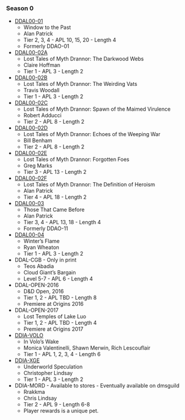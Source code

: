 ### Season 0
* [DDAL00-01](http://www.dmsguild.com/product/200609/DDAL0001-Window-to-the-Past?affiliate_id=757342)
    * Window to the Past
    * Alan Patrick
    * Tier 2, 3, 4 - APL 10, 15, 20 - Length 4
    * Formerly DDAO-01
* [DDAL00-02A](http://www.dmsguild.com/product/247140/Lost-Tales-of-Myth-Drannor?affiliate_id=757342)
    * Lost Tales of Myth Drannor: The Darkwood Webs
    * Claire Hoffman
    * Tier 1 - APL 3 - Length 2
* [DDAL00-02B](http://www.dmsguild.com/product/247140/Lost-Tales-of-Myth-Drannor?affiliate_id=757342)
    * Lost Tales of Myth Drannor: The Weirding Vats
    * Travis Woodall
    * Tier 1 - APL 3 - Length 2
* [DDAL00-02C](http://www.dmsguild.com/product/247140/Lost-Tales-of-Myth-Drannor?affiliate_id=757342)
    * Lost Tales of Myth Drannor: Spawn of the Maimed Virulence
    * Robert Adducci
    * Tier 2 - APL 8 - Length 2
* [DDAL00-02D](http://www.dmsguild.com/product/247140/Lost-Tales-of-Myth-Drannor?affiliate_id=757342)
    * Lost Tales of Myth Drannor: Echoes of the Weeping War
    * Bill Benham
    * Tier 2 - APL 8 - Length 2
* [DDAL00-02E](http://www.dmsguild.com/product/247140/Lost-Tales-of-Myth-Drannor?affiliate_id=757342)
    * Lost Tales of Myth Drannor: Forgotten Foes
    * Greg Marks
    * Tier 3 - APL 13 - Length 2
* [DDAL00-02F](http://www.dmsguild.com/product/247140/Lost-Tales-of-Myth-Drannor?affiliate_id=757342)
    * Lost Tales of Myth Drannor: The Definition of Heroism
    * Alan Patrick
    * Tier 4 - APL 18 - Length 2
* [DDAL00-03](http://www.dmsguild.com/product/230030/DDAL0003-Those-That-Came-Before?affiliate_id=757342)
    * Those That Came Before
    * Alan Patrick
    * Tier 3, 4 - APL 13, 18 - Length 4
    * Formerly DDAO-11
* [DDAL00-04](http://www.dmsguild.com/product/229261/DDAL0004-Winters-Flame-5e?affiliate_id=757342)
    * Winter’s Flame
    * Ryan Wheaton
    * Tier 1 - APL 3 - Length 2
* DDAL-CGB - Only in print
    * Teos Abadia
    * Cloud Giant’s Bargain
    * Level 5-7 - APL 6 - Length 4
* DDAL-OPEN-2016
    * D&D Open, 2016
    * Tier 1, 2 - APL TBD - Length 8
    * Premiere at Origins 2016
* DDAL-OPEN-2017
    * Lost Temples of Lake Luo
    * Tier 1, 2 - APL TBD - Length 4
    * Premiere at Origins 2017
* [DDIA-VOLO](http://www.dmsguild.com/product/203580/In-Volos-Wake-5e?affiliate_id=757342)
    * In Volo’s Wake
    * Monica Valentinelli, Shawn Merwin, Rich Lescouflair
    * Tier 1 - APL 1, 2, 3, 4 - Length 6
* [DDIA-XGE](http://www.dmsguild.com/product/230970/DDIAXGE-Underworld-Speculation?affiliate_id=757342)
    * Underworld Speculation
    * Christopher Lindsay
    * Tier 1 - APL 3 - Length 2
* DDIA-MORD - Available to stores - Eventually available on dmsguild
    * Rrakkma
    * Chris Lindsay
    * Tier 2 - APL 9 - Length 6-8
    * Player rewards is a unique pet.
